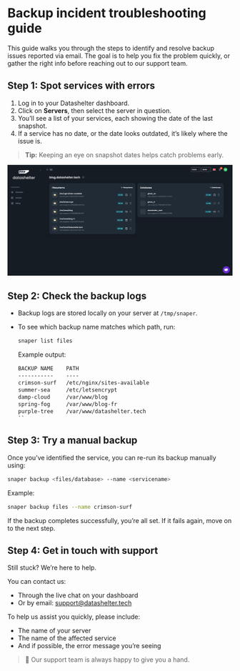 # Backup incident troubleshooting guide

This guide walks you through the steps to identify and resolve backup issues reported via email. The goal is to help you fix the problem quickly, or gather the right info before reaching out to our support team.

## Step 1: Spot services with errors

1. Log in to your Datashelter dashboard.
2. Click on **Servers**, then select the server in question.
3. You’ll see a list of your services, each showing the date of the last snapshot.
4. If a service has no date, or the date looks outdated, it’s likely where the issue is.

> **Tip:** Keeping an eye on snapshot dates helps catch problems early.

![Services list](../assets/troubleshooting/services_list.png)

## Step 2: Check the backup logs

- Backup logs are stored locally on your server at `/tmp/snaper`.
- To see which backup name matches which path, run:

  ```bash
  snaper list files
  ```

  Example output:

  ```
  BACKUP NAME    PATH
  -----------    ----
  crimson-surf   /etc/nginx/sites-available
  summer-sea     /etc/letsencrypt
  damp-cloud     /var/www/blog
  spring-fog     /var/www/blog-fr
  purple-tree    /var/www/datashelter.tech
  ``

## Step 3: Try a manual backup

Once you’ve identified the service, you can re-run its backup manually using:

```bash
snaper backup <files/database> --name <servicename>
```

Example:

```bash
snaper backup files --name crimson-surf
```

If the backup completes successfully, you’re all set. If it fails again, move on to the next step.

## Step 4: Get in touch with support

Still stuck? We’re here to help.

You can contact us:
- Through the live chat on your dashboard
- Or by email: support@datashelter.tech

To help us assist you quickly, please include:
- The name of your server
- The name of the affected service
- And if possible, the error message you’re seeing

> 🤝 Our support team is always happy to give you a hand.
